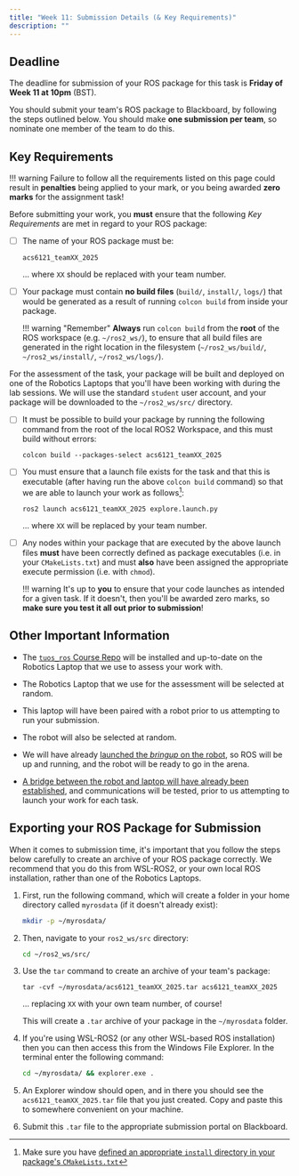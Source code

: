 ```yaml
---
title: "Week 11: Submission Details (& Key Requirements)"
description: ""
---
```


## Deadline

The deadline for submission of your ROS package for this task is **Friday of Week 11 at 10pm** (BST).

You should submit your team's ROS package to Blackboard, by following the steps outlined below. You should make **one submission per team**, so nominate one member of the team to do this.

##  Key Requirements

!!! warning
    Failure to follow all the requirements listed on this page could result in **penalties** being applied to your mark, or you being awarded **zero marks** for the assignment task!

Before submitting your work, you **must** ensure that the following *Key Requirements* are met in regard to your ROS package: 

* [ ] The name of your ROS package must be:

    ``` { .txt .no-copy }
    acs6121_teamXX_2025
    ```

    ... where `XX` should be replaced with your team number.

* [ ] Your package must contain **no build files** (`build/`, `install/`, `logs/`) that would be generated as a result of running `colcon build` from inside your package.

    !!! warning "Remember"
        **Always** run `colcon build` from the **root** of the ROS workspace (e.g. `~/ros2_ws/`), to ensure that all build files are generated in the right location in the filesystem (`~/ros2_ws/build/`, `~/ros2_ws/install/`, `~/ros2_ws/logs/`).

For the assessment of the task, your package will be built and deployed on one of the Robotics Laptops that you'll have been working with during the lab sessions. We will use the standard `student` user account, and your package will be downloaded to the `~/ros2_ws/src/` directory. 

* [ ] It must be possible to build your package by running the following command from the root of the local ROS2 Workspace, and this must build without errors:
    
    ``` { .bash .no-copy }
    colcon build --packages-select acs6121_teamXX_2025
    ```

* [ ] You must ensure that a launch file exists for the task and that this is executable (after having run the above `colcon build` command) so that we are able to launch your work as follows[^launch-files]:
    
    [^launch-files]: Make sure you have [defined an appropriate `install` directory in your package's `CMakeLists.txt`](../sim/part3.md#ex1) 

    ``` { .bash .no-copy }
    ros2 launch acs6121_teamXX_2025 explore.launch.py
    ```

    ... where `XX` will be replaced by your team number.

* [ ] Any nodes within your package that are executed by the above launch files **must** have been correctly defined as package executables (i.e. in your `CMakeLists.txt`) and must **also** have been assigned the appropriate execute permission (i.e. with `chmod`).  

    !!! warning 
        It's up to **you** to ensure that your code launches as intended for a given task. If it doesn't, then you'll be awarded zero marks, so **make sure you test it all out prior to submission**!

## Other Important Information 

* The [`tuos_ros` Course Repo](../extras/course-repo.md) will be installed and up-to-date on the Robotics Laptop that we use to assess your work with.

* The Robotics Laptop that we use for the assessment will be selected at random.

* This laptop will have been paired with a robot prior to us attempting to run your submission.

* The robot will also be selected at random.

* We will have already [launched the *bringup* on the robot](../../waffles/launching-ros.md#step-3-launching-ros), so ROS will be up and running, and the robot will be ready to go in the arena.

* [A bridge between the robot and laptop will have already been established](../../waffles/launching-ros.md#step-4-robot-laptop-bridging), and communications will be tested, prior to us attempting to launch your work for each task.

## Exporting your ROS Package for Submission

When it comes to submission time, it's important that you follow the steps below carefully to create an archive of your ROS package correctly. We recommend that you do this from WSL-ROS2, or your own local ROS installation, rather than one of the Robotics Laptops.

1. First, run the following command, which will create a folder in your home directory called `myrosdata` (if it doesn't already exist):

    ```bash
    mkdir -p ~/myrosdata/
    ```

2. Then, navigate to your `ros2_ws/src` directory:

    ```bash
    cd ~/ros2_ws/src/
    ```

3. Use the `tar` command to create an archive of your team's package:

    ``` { .bash .no-copy }
    tar -cvf ~/myrosdata/acs6121_teamXX_2025.tar acs6121_teamXX_2025
    ```
    
    ... replacing `XX` with your own team number, of course!

    This will create a `.tar` archive of your package in the `~/myrosdata` folder. 

4. If you're using WSL-ROS2 (or any other WSL-based ROS installation) then you can then access this from the Windows File Explorer. In the terminal enter the following command:

    ```bash
    cd ~/myrosdata/ && explorer.exe .
    ```

5. An Explorer window should open, and in there you should see the `acs6121_teamXX_2025.tar` file that you just created. Copy and paste this to somewhere convenient on your machine.

6. Submit this `.tar` file to the appropriate submission portal on Blackboard.

